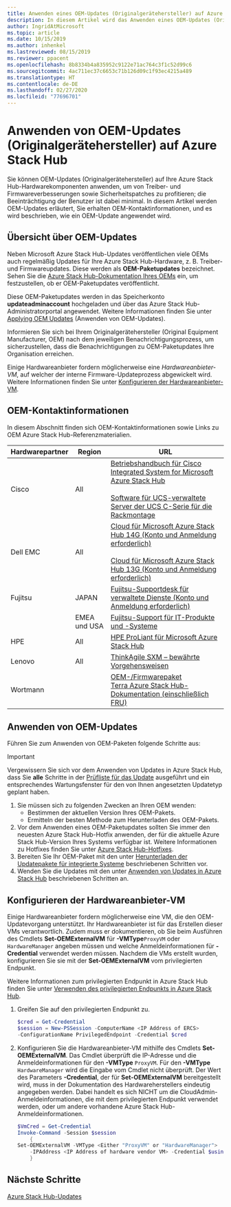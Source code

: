 ```yaml
---
title: Anwenden eines OEM-Updates (Originalgerätehersteller) auf Azure Stack Hub
description: In diesem Artikel wird das Anwenden eines OEM-Updates (Originalgerätehersteller) auf Azure Stack Hub erläutert.
author: IngridAtMicrosoft
ms.topic: article
ms.date: 10/15/2019
ms.author: inhenkel
ms.lastreviewed: 08/15/2019
ms.reviewer: ppacent
ms.openlocfilehash: 8b8334b4a835952c9122e71ac764c3f1c52d99c6
ms.sourcegitcommit: 4ac711ec37c6653c71b126d09c1f93ec4215a489
ms.translationtype: HT
ms.contentlocale: de-DE
ms.lasthandoff: 02/27/2020
ms.locfileid: "77696701"
---
```

# <a name="apply-azure-stack-hub-original-equipment-manufacturer-oem-updates"></a>Anwenden von OEM-Updates (Originalgerätehersteller) auf Azure Stack Hub

Sie können OEM-Updates (Originalgerätehersteller) auf Ihre Azure Stack Hub-Hardwarekomponenten anwenden, um von Treiber- und Firmwareverbesserungen sowie Sicherheitspatches zu profitieren; die Beeinträchtigung der Benutzer ist dabei minimal. In diesem Artikel werden OEM-Updates erläutert, Sie erhalten OEM-Kontaktinformationen, und es wird beschrieben, wie ein OEM-Update angewendet wird.

## <a name="overview-of-oem-updates"></a>Übersicht über OEM-Updates

Neben Microsoft Azure Stack Hub-Updates veröffentlichen viele OEMs auch regelmäßig Updates für Ihre Azure Stack Hub-Hardware, z. B. Treiber- und Firmwareupdates. Diese werden als **OEM-Paketupdates** bezeichnet. Sehen Sie die [Azure Stack Hub-Dokumentation Ihres OEMs](#oem-contact-information) ein, um festzustellen, ob er OEM-Paketupdates veröffentlicht.

Diese OEM-Paketupdates werden in das Speicherkonto **updateadminaccount** hochgeladen und über das Azure Stack Hub-Administratorportal angewendet. Weitere Informationen finden Sie unter [Applying OEM Updates](#apply-oem-updates) (Anwenden von OEM-Updates).

Informieren Sie sich bei Ihrem Originalgerätehersteller (Original Equipment Manufacturer, OEM) nach dem jeweiligen Benachrichtigungsprozess, um sicherzustellen, dass die Benachrichtigungen zu OEM-Paketupdates Ihre Organisation erreichen.

Einige Hardwareanbieter fordern möglicherweise eine *Hardwareanbieter-VM*, auf welcher der interne Firmware-Updateprozess abgewickelt wird. Weitere Informationen finden Sie unter [Konfigurieren der Hardwareanbieter-VM](#configure-hardware-vendor-vm).

## <a name="oem-contact-information"></a>OEM-Kontaktinformationen 

In diesem Abschnitt finden sich OEM-Kontaktinformationen sowie Links zu OEM Azure Stack Hub-Referenzmaterialien.

| Hardwarepartner | Region | URL |
|------------------|--------|-------------------------------------------------------------------------------------------------------------------------------------------------------------------------------------------------------------------------------------------------------------------------------------------------------------------------------------------|
| Cisco | All | [Betriebshandbuch für Cisco Integrated System for Microsoft Azure Stack Hub](https://aka.ms/aa708e2)<br><br>[Software für UCS-verwaltete Server der UCS C-Serie für die Rackmontage](https://aka.ms/aa700rq) |
| Dell EMC | All | [Cloud für Microsoft Azure Stack Hub 14G (Konto und Anmeldung erforderlich)](https://support.emc.com/downloads/44615_Cloud-for-Microsoft-Azure-Stack-14G)<br><br>[Cloud für Microsoft Azure Stack Hub 13G (Konto und Anmeldung erforderlich)](https://support.emc.com/downloads/42238_Cloud-for-Microsoft-Azure-Stack-13G) |
| Fujitsu | JAPAN | [Fujitsu-Supportdesk für verwaltete Dienste (Konto und Anmeldung erforderlich)](https://eservice.fujitsu.com/supportdesk-web/) |
|  | EMEA und USA | [Fujitsu-Support für IT-Produkte und -Systeme](https://support.ts.fujitsu.com/IndexContact.asp?lng=COM&ln=no&LC=del) |
| HPE | All | [HPE ProLiant für Microsoft Azure Stack Hub](http://www.hpe.com/info/MASupdates) |
| Lenovo | All | [ThinkAgile SXM – bewährte Vorgehensweisen](https://datacentersupport.lenovo.com/us/en/solutions/ht505122)
| Wortmann |  | [OEM-/Firmwarepaket](https://aka.ms/AA6z600)<br>[Terra Azure Stack Hub-Dokumentation (einschließlich FRU)](https://aka.ms/aa6zktc)

## <a name="apply-oem-updates"></a>Anwenden von OEM-Updates

Führen Sie zum Anwenden von OEM-Paketen folgende Schritte aus:

> [!IMPORTANT]
> Vergewissern Sie sich vor dem Anwenden von Updates in Azure Stack Hub, dass Sie **alle** Schritte in der [Prüfliste für das Update](release-notes-checklist.md) ausgeführt und ein entsprechendes Wartungsfenster für den von Ihnen angesetzten Updatetyp geplant haben.

1. Sie müssen sich zu folgenden Zwecken an Ihren OEM wenden:
      - Bestimmen der aktuellen Version Ihres OEM-Pakets.  
      - Ermitteln der besten Methode zum Herunterladen des OEM-Pakets.  
2. Vor dem Anwenden eines OEM-Paketupdates sollten Sie immer den neuesten Azure Stack Hub-Hotfix anwenden, der für die aktuelle Azure Stack Hub-Version Ihres Systems verfügbar ist. Weitere Informationen zu Hotfixes finden Sie unter [Azure Stack Hub-Hotfixes](azure-stack-servicing-policy.md).
3. Bereiten Sie Ihr OEM-Paket mit den unter [Herunterladen der Updatepakete für integrierte Systeme](azure-stack-servicing-policy.md) beschriebenen Schritten vor.
4. Wenden Sie die Updates mit den unter [Anwenden von Updates in Azure Stack Hub](azure-stack-apply-updates.md) beschriebenen Schritten an.

## <a name="configure-hardware-vendor-vm"></a>Konfigurieren der Hardwareanbieter-VM

Einige Hardwareanbieter fordern möglicherweise eine VM, die den OEM-Updatevorgang unterstützt. Ihr Hardwareanbieter ist für das Erstellen dieser VMs verantwortlich. Zudem muss er dokumentieren, ob Sie beim Ausführen des Cmdlets **Set-OEMExternalVM** für **-VMType**`ProxyVM` oder `HardwareManager` angeben müssen und welche Anmeldeinformationen für **-Credential** verwendet werden müssen. Nachdem die VMs erstellt wurden, konfigurieren Sie sie mit der **Set-OEMExternalVM** vom privilegierten Endpunkt.

Weitere Informationen zum privilegierten Endpunkt in Azure Stack Hub finden Sie unter [Verwenden des privilegierten Endpunkts in Azure Stack Hub](azure-stack-privileged-endpoint.md).

1.  Greifen Sie auf den privilegierten Endpunkt zu.

    ```powershell  
    $cred = Get-Credential
    $session = New-PSSession -ComputerName <IP Address of ERCS>
    -ConfigurationName PrivilegedEndpoint -Credential $cred
    ```

2. Konfigurieren Sie die Hardwareanbieter-VM mithilfe des Cmdlets **Set-OEMExternalVM**. Das Cmdlet überprüft die IP-Adresse und die Anmeldeinformationen für den **-VMType** `ProxyVM`. Für den **-VMType** `HardwareManager` wird die Eingabe vom Cmdlet nicht überprüft. Der Wert des Parameters **-Credential**, der für **Set-OEMExternalVM** bereitgestellt wird, muss in der Dokumentation des Hardwareherstellers eindeutig angegeben werden.  Dabei handelt es sich NICHT um die CloudAdmin-Anmeldeinformationen, die mit dem privilegierten Endpunkt verwendet werden, oder um andere vorhandene Azure Stack Hub-Anmeldeinformationen.

    ```powershell  
    $VmCred = Get-Credential
    Invoke-Command -Session $session
        { 
    Set-OEMExternalVM -VMType <Either "ProxyVM" or "HardwareManager">
        -IPAddress <IP Address of hardware vendor VM> -Credential $using:VmCred
        }
    ```

## <a name="next-steps"></a>Nächste Schritte

[Azure Stack Hub-Updates](azure-stack-updates.md)
